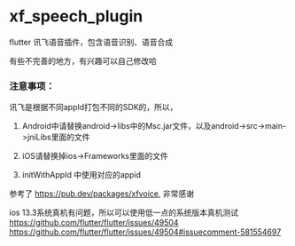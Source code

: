 # xf_speech_plugin

flutter 讯飞语音插件，包含语音识别、语音合成

有些不完善的地方，有兴趣可以自己修改哈

### 注意事项：

讯飞是根据不同appId打包不同的SDK的，所以，

1. Android中请替换android->libs中的Msc.jar文件，以及android->src->main->jniLibs里面的文件

2. iOS请替换掉ios->Frameworks里面的文件

3. initWithAppId 中使用对应的appid

参考了 https://pub.dev/packages/xfvoice, 非常感谢

ios 13.3系统真机有问题，所以可以使用低一点的系统版本真机测试
https://github.com/flutter/flutter/issues/49504
https://github.com/flutter/flutter/issues/49504#issuecomment-581554697
